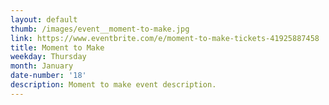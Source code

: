 ```yaml
---
layout: default
thumb: /images/event__moment-to-make.jpg
link: https://www.eventbrite.com/e/moment-to-make-tickets-41925887458
title: Moment to Make
weekday: Thursday
month: January
date-number: '18'
description: Moment to make event description.
---
```


